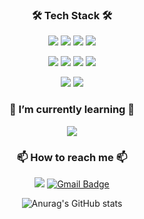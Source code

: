 <div align="center">

### 🛠 Tech Stack 🛠


<img src="https://img.shields.io/badge/Python-3766AB?style=flat-square&logo=Python&logoColor=white"/></a> 
<img src="https://img.shields.io/badge/Java-007396?style=flat-square&logo=Java&logoColor=white"/></a>
<img src="https://img.shields.io/badge/HTML5-E34F26?style=flat-square&logo=HTML5&logoColor=white"/></a>
<img src="https://img.shields.io/badge/JavaScript-F7DF1E?style=flat-square&logo=JavaScript&logoColor=white"/></a>

<img src="https://img.shields.io/badge/SpringBoot-6DB33F?style=flat-square&logo=springboot&logoColor=white"/></a>
<img src="https://img.shields.io/badge/AndroidStudio-3DDC84?style=flat-square&logo=androidstudio&logoColor=white"/></a>
<img src="https://img.shields.io/badge/Flutter-02569B?style=flat-square&logo=Flutter&logoColor=white"/></a>
<img src="https://img.shields.io/badge/Django-092E20?style=flat-square&logo=Django&logoColor=white"/></a>

<img src="https://img.shields.io/badge/MySQL-4479A1?style=flat-square&logo=MySQL&logoColor=white"/></a>
<img src="https://img.shields.io/badge/Firebase-FFCA28?style=flat-square&logo=Firebase&logoColor=white"/></a>

### 🌱 I’m currently learning 🌱 
<img src="https://img.shields.io/badge/SpringBoot-6DB33F?style=flat-square&logo=springboot&logoColor=white"/></a>


### 📫 How to reach me 📫
<a href="https://www.instagram.com/ky_minni" target="_blank"><img src="https://img.shields.io/badge/instagram-e4405f?style=flat-square&logo=instagram&logoColor=white"/></a>
[![Gmail Badge](https://img.shields.io/badge/Gmail-d14836?style=flat-square&logo=Gmail&logoColor=white&link=mailto:min2000.lee@gmail.com)](mailto:snugyun01@gmail.com)


![Anurag's GitHub stats](https://github-readme-stats.vercel.app/api?username=kyungminlee-12&show_icons=true&theme=radical)

</div>

<!--
**kyungminlee-12/kyungminlee-12** is a ✨ _special_ ✨ repository because its `README.md` (this file) appears on your GitHub profile.

Here are some ideas to get you started:

- 🔭 I’m currently working on ...
- 💬 Ask me about ...
- 😄 Pronouns: ...
- ⚡ Fun fact: ...
-->
